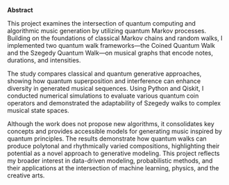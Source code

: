 **Abstract**

This project examines the intersection of quantum computing and algorithmic music generation by utilizing quantum Markov processes. Building on the foundations of classical Markov chains and random walks, I implemented two quantum walk frameworks—the Coined Quantum Walk and the Szegedy Quantum Walk—on musical graphs that encode notes, durations, and intensities.

The study compares classical and quantum generative approaches, showing how quantum superposition and interference can enhance diversity in generated musical sequences. Using Python and Qiskit, I conducted numerical simulations to evaluate various quantum coin operators and demonstrated the adaptability of Szegedy walks to complex musical state spaces.

Although the work does not propose new algorithms, it consolidates key concepts and provides accessible models for generating music inspired by quantum principles. The results demonstrate how quantum walks can produce polytonal and rhythmically varied compositions, highlighting their potential as a novel approach to generative modeling. This project reflects my broader interest in data-driven modeling, probabilistic methods, and their applications at the intersection of machine learning, physics, and the creative arts.
